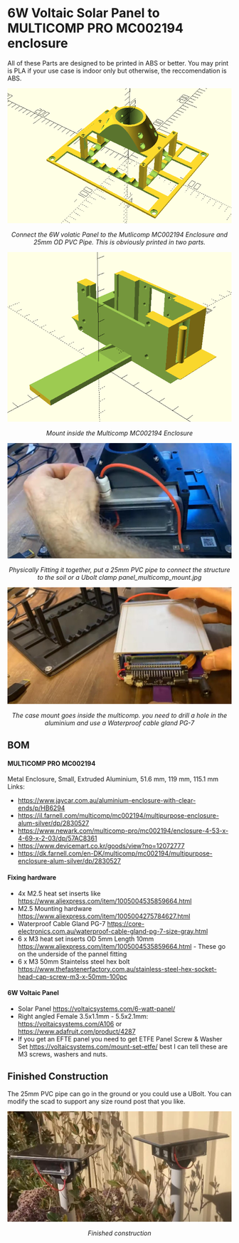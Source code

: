 # 6W Voltaic Solar Panel to MULTICOMP PRO MC002194 enclosure

All of these Parts are designed to be printed in ABS or better. You may print is PLA if your use case is indoor only but otherwise, the reccomendation is ABS.

![Alt text](../../img/6W_voltaic_to_Multicomp_MC002194.png?raw=true "Title")<p style="text-align:center; font-style:italic;">Connect the 6W volatic Panel to the Mutlicomp MC002194 Enclosure and 25mm OD PVC Pipe. This is obviously printed in two parts. 

![Alt text](../../img/Mount_Pi_PPZ_inside_Multicomp_MC002194.png?raw=true "Title")<p style="text-align:center; font-style:italic;">Mount inside the Multicomp MC002194 Enclosure

![Alt text](../../img/panel_multicomp_mount.jpg?raw=true "Title")<p style="text-align:center; font-style:italic;">Physically Fitting it together, put a 25mm PVC pipe to connect the structure to the soil or a Ubolt clamp
panel_multicomp_mount.jpg

![Alt text](../../img/case_mount_inside_Multicomp_MC002194.jpg?raw=true "Title")<p style="text-align:center; font-style:italic;">The case mount goes inside the multicomp. you need to drill a hole in the aluminium and use a Waterproof cable gland PG-7

## BOM

#### MULTICOMP PRO MC002194 
Metal Enclosure, Small, Extruded Aluminium, 51.6 mm, 119 mm, 115.1 mm Links:
- https://www.jaycar.com.au/aluminium-enclosure-with-clear-ends/p/HB6294
- https://il.farnell.com/multicomp/mc002194/multipurpose-enclosure-alum-silver/dp/2830527
- https://www.newark.com/multicomp-pro/mc002194/enclosure-4-53-x-4-69-x-2-03/dp/57AC8361
- https://www.devicemart.co.kr/goods/view?no=12072777
- https://dk.farnell.com/en-DK/multicomp/mc002194/multipurpose-enclosure-alum-silver/dp/2830527

#### Fixing hardware 

 - 4x M2.5 heat set inserts like https://www.aliexpress.com/item/1005004535859664.html
 - M2.5 Mounting hardware https://www.aliexpress.com/item/1005004275784627.html
  - Waterproof Cable Gland PG-7 https://core-electronics.com.au/waterproof-cable-gland-pg-7-size-gray.html
  -  6 x M3 heat set inserts OD 5mm Length 10mm https://www.aliexpress.com/item/1005004535859664.html - These go on the underside of the pannel fitting
 - 6 x M3 50mm Staintelss steel hex bolt https://www.thefastenerfactory.com.au/stainless-steel-hex-socket-head-cap-screw-m3-x-50mm-100pc

#### 6W Voltaic Panel

 - Solar Panel https://voltaicsystems.com/6-watt-panel/ 
 - Right angled Female 3.5x1.1mm - 5.5x2.1mm: https://voltaicsystems.com/A106 or https://www.adafruit.com/product/4287
 - If you get an EFTE panel you need to get ETFE Panel Screw & Washer Set https://voltaicsystems.com/mount-set-etfe/ best I can tell these are M3 screws, washers and nuts.

## Finished Construction

The 25mm PVC pipe can go in the ground or you could use a UBolt. You can modify the scad to support any size round post that you like.

![Alt text](../../img/Finished_Voltaic_to_Multicomp_MC002194.jpg?raw=true "Title")<p style="text-align:center; font-style:italic;">Finished construction
